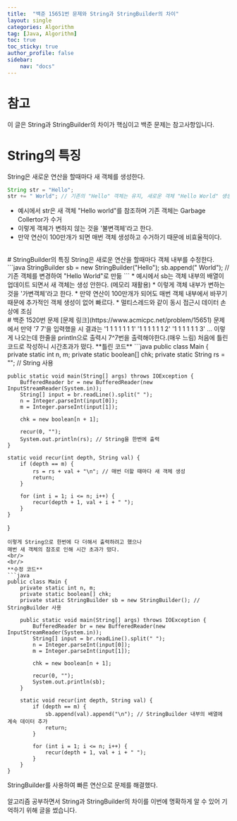 ```yaml
---
title:  "백준 15651번 문제와 String과 StringBuilder의 차이"
layout: single
categories: Algorithm
tag: [Java, Algorithm]
toc: true
toc_sticky: true
author_profile: false
sidebar:
    nav: "docs"
---
```

# 참고
이 글은 String과 StringBuilder의 차이가 핵심이고 백준 문제는 참고사항입니다.

# String의 특징
String은 새로운 연산을 할때마다 새 객체를 생성한다.  
```java
String str = "Hello";
str += " World"; // 기존의 "Hello" 객체는 유지, 새로운 객체 "Hello World" 생성
```
* 예시에서 str은 새 객체 "Hello world"를 참조하며 기존 객체는 Garbage Collertor가 수거
* 이렇게 객체가 변하지 않는 것을 '불변객체'라고 한다.
* 만약 연산이 100만개가 되면 매번 객체 생성하고 수거하기 때문에 비효율적이다.  

<br/>
# StringBuilder의 특징
String은 새로운 연산을 할때마다 객체 내부를 수정한다.  
```java
StringBuilder sb = new StringBuilder("Hello");
sb.append(" World"); // 기존 객체를 변경하여 "Hello World"로 만듦
```
* 예시에서 sb는 객체 내부의 배열이 업데이트 되면서 새 객체는 생성 안한다. (메모리 재활용)
* 이렇게 객체 내부가 변하는 것을 '가변객체'라고 한다.
* 만약 연산이 100만개가 되어도 매번 객체 내부에서 바꾸기 때문에 추가적인 객체 생성이 없어 빠르다.
* 멀티스레드와 같이 동시 접근시 데이터 손상에 조심

<br/>  
# 백준 1520번 문제
[문제 링크](https://www.acmicpc.net/problem/15651)  
문제에서 만약 '7 7'을 입력했을 시  
결과는  
'1 1 1 1 1 1 1'  
'1 1 1 1 1 1 2'  
'1 1 1 1 1 1 3'  
...
이렇게 나오는데 한줄을 println으로 출력시 7^7번을 출력해야한다.(매우 느림)  
처음에 틀린 코드로 작성하니 시간초과가 떴다.  
**틀린 코드**
```java
public class Main {
    private static int n, m;
    private static boolean[] chk;
    private static String rs = ""; // String 사용

    public static void main(String[] args) throws IOException {
        BufferedReader br = new BufferedReader(new InputStreamReader(System.in));
        String[] input = br.readLine().split(" ");
        n = Integer.parseInt(input[0]);
        m = Integer.parseInt(input[1]);

        chk = new boolean[n + 1];

        recur(0, "");
        System.out.println(rs); // String을 한번에 출력
    }

    static void recur(int depth, String val) {
        if (depth == m) {
            rs = rs + val + "\n"; // 매번 더할 때마다 새 객체 생성
            return;
        }

        for (int i = 1; i <= n; i++) {
            recur(depth + 1, val + i + " ");
        }
    }
}
```
이렇게 String으로 한번에 다 더해서 출력하려고 했으나  
매번 새 객체의 참조로 인해 시간 초과가 떴다.  
<br/>
<br/>
**수정 코드**
```java
public class Main {
    private static int n, m;
    private static boolean[] chk;
    private static StringBuilder sb = new StringBuilder(); // StringBuilder 사용

    public static void main(String[] args) throws IOException {
        BufferedReader br = new BufferedReader(new InputStreamReader(System.in));
        String[] input = br.readLine().split(" ");
        n = Integer.parseInt(input[0]);
        m = Integer.parseInt(input[1]);

        chk = new boolean[n + 1];

        recur(0, "");
        System.out.println(sb);
    }

    static void recur(int depth, String val) {
        if (depth == m) {
            sb.append(val).append("\n"); // StringBuilder 내부의 배열에 계속 데이터 추가
            return;
        }

        for (int i = 1; i <= n; i++) {
            recur(depth + 1, val + i + " ");
        }
    }
}
```
StringBuilder를 사용하여 빠른 연산으로 문제를 해결했다.  
<br/>
알고리즘 공부하면서 String과 StringBuilder의 차이를 이번에 명확하게 알 수 있어 기억하기 위해 글을 썼습니다.
